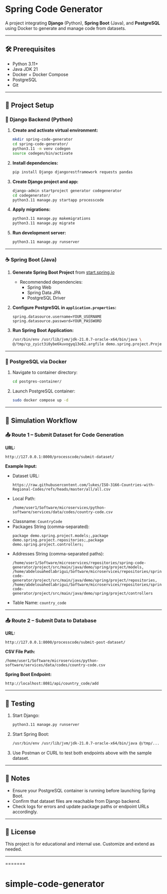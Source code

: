 # Spring Code Generator

A project integrating **Django** (Python), **Spring Boot** (Java), and **PostgreSQL** using Docker to generate and manage code from datasets.

---

## 🛠️ Prerequisites

- Python 3.11+
- Java JDK 21
- Docker + Docker Compose
- PostgreSQL
- Git

---

## 📁 Project Setup

### 🐍 Django Backend (Python)

1. **Create and activate virtual environment:**
   ```bash
   mkdir spring-code-generator
   cd spring-code-generator/
   python3.11 -m venv codegen
   source codegen/bin/activate
   ```

2. **Install dependencies:**
   ```bash
   pip install Django djangorestframework requests pandas
   ```

3. **Create Django project and app:**
   ```bash
   django-admin startproject generator codegenerator
   cd codegenerator/
   python3.11 manage.py startapp processcode
   ```

4. **Apply migrations:**
   ```bash
   python3.11 manage.py makemigrations
   python3.11 manage.py migrate
   ```

5. **Run development server:**
   ```bash
   python3.11 manage.py runserver
   ```

---

### ☕ Spring Boot (Java)

1. **Generate Spring Boot Project** from [start.spring.io](https://start.spring.io/)
   - Recommended dependencies:
     - Spring Web
     - Spring Data JPA
     - PostgreSQL Driver

2. **Configure PostgreSQL in `application.properties`:**
   ```properties
   spring.datasource.username=YOUR_USERNAME
   spring.datasource.password=YOUR_PASSWORD
   ```

3. **Run Spring Boot Application:**
   ```bash
   /usr/bin/env /usr/lib/jvm/jdk-21.0.7-oracle-x64/bin/java \
   @/tmp/cp_zyict3i0ybe6kuvogyq13o62.argfile demo.spring.project.ProjectApplication
   ```

---

### 🐘 PostgreSQL via Docker

1. Navigate to container directory:
   ```bash
   cd postgres-container/
   ```

2. Launch PostgreSQL container:
   ```bash
   sudo docker compose up -d
   ```

---

## 🔁 Simulation Workflow

### 📤 Route 1 – Submit Dataset for Code Generation

**URL:**
```
http://127.0.0.1:8000/processcode/submit-dataset/
```

**Example Input:**
- Dataset URL:
  ```
  https://raw.githubusercontent.com/lukes/ISO-3166-Countries-with-Regional-Codes/refs/heads/master/all/all.csv
  ```
- Local Path:
  ```
  /home/user1/Software/microservices/python-software/services/data/codes/country-code.csv
  ```
- Classname: `CountryCode`
- Packages String (comma-separated):
  ```
  package demo.spring.project.models;,package demo.spring.project.repositories;,package demo.spring.project.controllers;
  ```
- Addresses String (comma-separated paths):
  ```
  /home/user1/Software/microservices/repositories/spring-code-generator/project/src/main/java/demo/spring/project/models,
  /home/abdelouahedlabrigui/Software/microservices/repositories/spring-code-generator/project/src/main/java/demo/spring/project/repositories,
  /home/abdelouahedlabrigui/Software/microservices/repositories/spring-code-generator/project/src/main/java/demo/spring/project/controllers
  ```
- Table Name: `country_code`

---

### 📤 Route 2 – Submit Data to Database

**URL:**
```
http://127.0.0.1:8000/processcode/submit-post-dataset/
```

**CSV File Path:**
```
/home/user1/Software/microservices/python-software/services/data/codes/country-code.csv
```

**Spring Boot Endpoint:**
```
http://localhost:8081/api/country_code/add
```

---

## 🧪 Testing

1. Start Django:
   ```bash
   python3.11 manage.py runserver
   ```

2. Start Spring Boot:
   ```bash
   /usr/bin/env /usr/lib/jvm/jdk-21.0.7-oracle-x64/bin/java @/tmp/... ProjectApplication
   ```

3. Use Postman or CURL to test both endpoints above with the sample dataset.

---

## 📎 Notes

- Ensure your PostgreSQL container is running before launching Spring Boot.
- Confirm that dataset files are reachable from Django backend.
- Check logs for errors and update package paths or endpoint URLs accordingly.

---

## 📄 License

This project is for educational and internal use. Customize and extend as needed.

---
=======
# simple-code-generator
